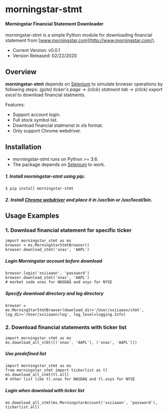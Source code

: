 morningstar-stmt
===============

#### Morningstar Financial Statement Downloader

morningstar-stmt is a simple Python module for downloading financial statement from [www.morningstar.com](http://www.morningstar.com/).

- Current Version: v0.0.1
- Version Released: 02/22/2020

Overview
--------
**morningstar-stmt** depends on [Selenium](https://selenium-python.readthedocs.io/installation.html) to simulate browser operations by following steps: _(goto) ticker's page_ -> _(click) statment tab_ -> _(click) export excel_ to download financial statments.

Features:

 - Support account login.
 - Full stock symbol list.
 - Download financial statmenst in xls format.
 - Only support Chrome webdriver.

Installation
-------------
- morningstar-stmt runs on Python >= 3.6.
- The package depends on [Selenium](https://selenium-python.readthedocs.io/installation.html) to work.

##### 1. Install morningstar-stmt using pip:

    $ pip install morningstar-stmt



##### 2. Install [Chrome webdriver](https://sites.google.com/a/chromium.org/chromedriver/downloads) and place it in **/usr/bin** or **/usr/local/bin**.


Usage Examples
--------------
### 1. Download financial statement for specific ticker

    import morningstar_stmt as ms
    browser = ms.MorningStarStmtBrowser()
    browser.download_stmt('xnas', 'AAPL')
    
##### Login Morningstar account before download

    browser.login('xxiiaaon', 'password')
    browser.download_stmt('xnas', 'AAPL')
    # market code xnas for NASDAQ and xnys for NYSE

##### Specify download directory and log directory

    browser = ms.MorningStarStmtBrowser(download_dir='/User/xxiiaaon/stmt', log_dir='/User/xxiiaaon/log', log_level=logging.Info)
    
    
### 2. Download financial statements with ticker list

    import morningstar_stmt as ms
    ms.download_all_stmt([('xnas', 'AAPL'), ('xnax', 'AAPL')])
    
##### Use predefined list

    import morningstar_stmt as ms
    from morningstar_stmt import tickerlist as tl
    ms.download_all_stmt(tl.all)
    # other list like tl.xnas for NASDAQ and tl.xnys for NYSE
    
##### Login when download with ticker list

    ms.download_all_stmt(ms.MorningstarAccount('xxiiaaon', 'password'), tickerlist.all)